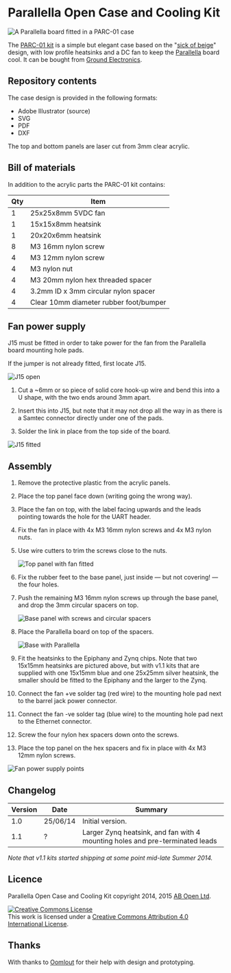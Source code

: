 # Parallella Open Case and Cooling Kit

![A Parallella board fitted in a PARC-01 case](/images/Completed.jpg)

The [PARC-01 kit](http://abopen.com/PARC-01) is a simple but elegant case based on the "[sick of beige](http://dangerousprototypes.com/docs/Sick_of_Beige_basic_case_v1)" design, with low profile heatsinks and a DC fan to keep the [Parallella](http://www.parallella.org/) board cool. It can be bought from [Ground Electronics](http://groundelectronics.com).

## Repository contents

The case design is provided in the following formats:

* Adobe Illustrator (source)
* SVG
* PDF
* DXF

The top and bottom panels are laser cut from 3mm clear acrylic.

## Bill of materials

In addition to the acrylic parts the PARC-01 kit contains:

| Qty | Item                                |
| --- | ----------------------------------- |
|  1  | 25x25x8mm 5VDC fan                  |
|  1  | 15x15x8mm heatsink                  |
|  1  | 20x20x6mm heatsink                  |
|  8  | M3 16mm nylon screw                 |
|  4  | M3 12mm nylon screw                 |
|  4  | M3 nylon nut                        |
|  4  | M3 20mm nylon hex threaded spacer   |
|  4  | 3.2mm ID x 3mm circular nylon spacer|
|  4  | Clear 10mm diameter rubber foot/bumper|

## Fan power supply

J15 must be fitted in order to take power for the fan from the Parallella board mounting hole pads.

If the jumper is not already fitted, first locate J15.

![J15 open](/images/ParallellaJ15.jpg) 

1. Cut a ~6mm or so piece of solid core hook-up wire and bend this into a U shape, with the two ends around 3mm apart. 

2. Insert this into J15, but note that it may not drop all the way in as there is a Samtec connector directly under one of the pads.

3. Solder the link in place from the top side of the board.

![J15 fitted](/images/ParallellaJ15Fitted.jpg)

## Assembly

1. Remove the protective plastic from the acrylic panels.

2. Place the top panel face down (writing going the wrong way).

3. Place the fan on top, with the label facing upwards and the leads pointing towards the hole for the UART header.

4. Fix the fan in place with 4x M3 16mm nylon screws and 4x M3 nylon nuts.

5. Use wire cutters to trim the screws close to the nuts.

   ![Top panel with fan fitted](/images/TopFan.jpg)

6. Fix the rubber feet to the base panel, just inside — but not covering! — the four holes.

7. Push the remaining M3 16mm nylon screws up through the base panel, and drop the 3mm circular spacers on top.

   ![Base panel with screws and circular spacers](/images/BaseScrewsSpacers.jpg)

8. Place the Parallella board on top of the spacers.

   ![Base with Parallella](/images/BaseParallella.jpg)

9. Fit the heatsinks to the Epiphany and Zynq chips. Note that two 15x15mm heatsinks are pictured above, but with v1.1 kits that are supplied with one 15x15mm blue and one 25x25mm silver heatsink, the smaller should be fitted to the Epiphany and the larger to the Zynq.

10. Connect the fan +ve solder tag (red wire) to the mounting hole pad next to the barrel jack power connector.

11. Connect the fan -ve solder tag (blue wire) to the mounting hole pad next to the Ethernet connector.

16. Screw the four nylon hex spacers down onto the screws.

17. Place the top panel on the hex spacers and fix in place with 4x M3 12mm nylon screws. 

   ![Fan power supply points](/images/PowerPoints.jpg)

## Changelog

| Version | Date     | Summary                              |
|---------|----------|--------------------------------------|
| 1.0     | 25/06/14 | Initial version.                     |
| 1.1     | ?        | Larger Zynq heatsink, and fan with 4 mounting holes and pre-terminated leads |

_Note that v1.1 kits started shipping at some point mid-late Summer 2014._

## Licence

Parallella Open Case and Cooling Kit copyright 2014, 2015 [AB Open Ltd](http://abopen.com).

<a rel="license" href="http://creativecommons.org/licenses/by/4.0/"><img alt="Creative Commons License" style="border-width:0" src="http://i.creativecommons.org/l/by/4.0/88x31.png" /></a><br />This work is licensed under a <a rel="license" href="http://creativecommons.org/licenses/by/4.0/">Creative Commons Attribution 4.0 International License</a>.

## Thanks

With thanks to [Oomlout](http://oomlout.co.uk/) for their help with design and prototyping.
